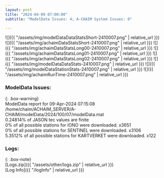 ```yaml
---
layout: post
title: "2024-04-09 07:00:00"
subtitle: "ModelData Issues: 4; A-CHAIM System Issues: 0"

---
```


![]({{ "/assets/img/modelDataDataStatsShort-2410007.png" | relative_url }})
![]({{ "/assets/img/achaimDataStatsShort-2410007.png" | relative_url }})
![]({{ "/assets/img/achaimDataStatsLong00-2410007.png" | relative_url }})
![]({{ "/assets/img/achaimDataStatsLong01-2410007.png" | relative_url }})
![]({{ "/assets/img/achaimDataStatsLong02-2410007.png" | relative_url }})
![]({{ "/assets/img/modelDataDataStats-2410007.png" | relative_url }})
![]({{ "/assets/img/modelDataStationStats-2410007.png" | relative_url }})
![]({{ "/assets/img/achaimRunTime-2410007.png" | relative_url }})


### ModelData Issues:  
  
{: .box-warning}  
 ModelData report for 09-Apr-2024 07:15:08   
 /home/chaim/ACHAIM_SERVER/A-CHAIM/modelData/2024/100/07/modelData.mat   
 0.24814% of JASON tec values are finite   
 0% of all possible stations for IONO were downloaded. x3651   
 0% of all possible stations for SENTINEL were downloaded. x3106   
 5.3512% of all possible stations for KARTVERKET were downloaded. x122   
  


### Logs:  
  
{: .box-note}  
[Logs.zip]({{ "/assets/other/logs.zip" | relative_url }})  
[Log Info]({{ "/logInfo" | relative_url }})  
